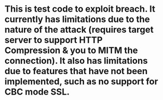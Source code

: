 # This is test code to exploit breach.  It currently has limitations due to the nature of the attack (requires target server to support HTTP Compression & you to MITM the connection). It also has limitations due to features that have not been implemented, such as no support for CBC mode SSL.
